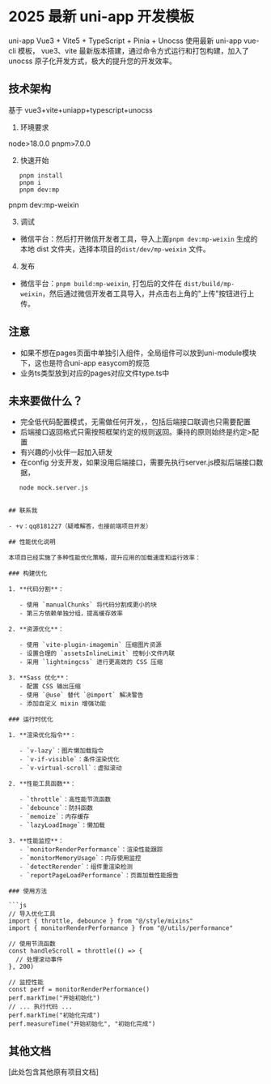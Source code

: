 # 2025 最新 uni-app 开发模板

uni-app Vue3 + Vite5 + TypeScript + Pinia + Unocss
使用最新 uni-app vue-cli 模板， vue3、vite 最新版本搭建，通过命令方式运行和打包构建，加入了 unocss 原子化开发方式，极大的提升您的开发效率。

## 技术架构

基于 vue3+vite+uniapp+typescript+unocss

1. 环境要求

node>18.0.0
pnpm>7.0.0

2. 快速开始

```
   pnpm install
   pnpm i
   pnpm dev:mp

```

pnpm dev:mp-weixin

3. 调试

- 微信平台：然后打开微信开发者工具，导入上面`pnpm dev:mp-weixin` 生成的本地 dist 文件夹，选择本项目的`dist/dev/mp-weixin` 文件。

4. 发布

- 微信平台：`pnpm build:mp-weixin`, 打包后的文件在 `dist/build/mp-weixin`，然后通过微信开发者工具导入，并点击右上角的"上传"按钮进行上传。

## 注意

- 如果不想在pages页面中单独引入组件，全局组件可以放到uni-module模块下，这也是符合uni-app easycom的规范
- 业务ts类型放到对应的pages对应文件type.ts中

## 未来要做什么？

- 完全低代码配置模式，无需做任何开发，，包括后端接口联调也只需要配置
- 后端接口返回格式只需按照框架约定的规则返回。秉持的原则始终是约定>配置
- 有兴趣的小伙伴一起加入研发
- 在config 分支开发，如果没用后端接口，需要先执行server.js模拟后端接口数据，

````
   node mock.server.js


## 联系我

- +v：qq8181227（疑难解答，也接前端项目开发）

## 性能优化说明

本项目已经实施了多种性能优化策略，提升应用的加载速度和运行效率：

### 构建优化

1. **代码分割**：

   - 使用 `manualChunks` 将代码分割成更小的块
   - 第三方依赖单独分组，提高缓存效率

2. **资源优化**：

   - 使用 `vite-plugin-imagemin` 压缩图片资源
   - 设置合理的 `assetsInlineLimit` 控制小文件内联
   - 采用 `lightningcss` 进行更高效的 CSS 压缩

3. **Sass 优化**：
   - 配置 CSS 输出压缩
   - 使用 `@use` 替代 `@import` 解决警告
   - 添加自定义 mixin 增强功能

### 运行时优化

1. **渲染优化指令**：

   - `v-lazy`：图片懒加载指令
   - `v-if-visible`：条件渲染优化
   - `v-virtual-scroll`：虚拟滚动

2. **性能工具函数**：

   - `throttle`：高性能节流函数
   - `debounce`：防抖函数
   - `memoize`：内存缓存
   - `lazyLoadImage`：懒加载

3. **性能监控**：
   - `monitorRenderPerformance`：渲染性能跟踪
   - `monitorMemoryUsage`：内存使用监控
   - `detectRerender`：组件重渲染检测
   - `reportPageLoadPerformance`：页面加载性能报告

### 使用方法

```js
// 导入优化工具
import { throttle, debounce } from "@/style/mixins"
import { monitorRenderPerformance } from "@/utils/performance"

// 使用节流函数
const handleScroll = throttle(() => {
  // 处理滚动事件
}, 200)

// 监控性能
const perf = monitorRenderPerformance()
perf.markTime("开始初始化")
// ... 执行代码 ...
perf.markTime("初始化完成")
perf.measureTime("开始初始化", "初始化完成")
````

## 其他文档

[此处包含其他原有项目文档]
